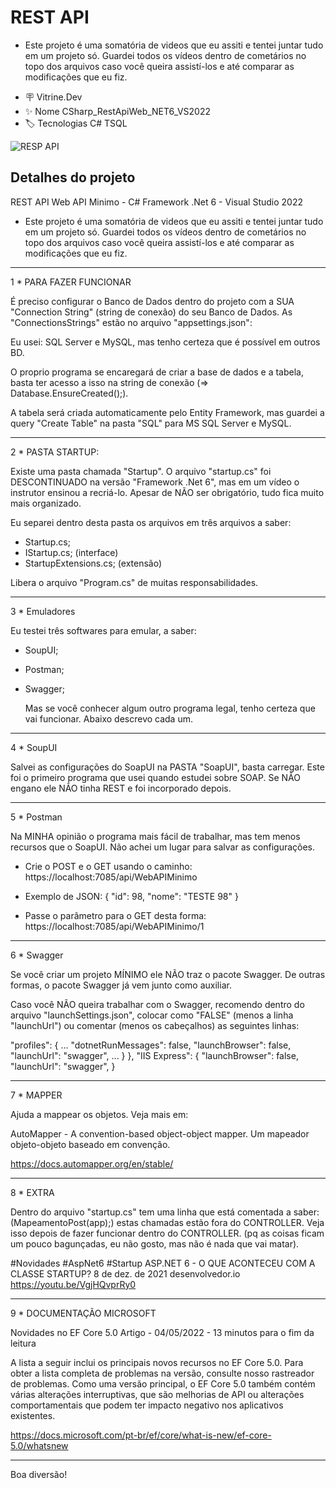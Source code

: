 <h1 align="left">REST API</h1>

- Este projeto é uma somatória de videos que eu assiti e tentei juntar tudo em
um projeto só. Guardei todos os vídeos dentro de cometários no topo dos arquivos
caso você queira assistí-los e até comparar as modificações que eu fiz.

<ul>
  <li>🪧 Vitrine.Dev</li>
  <li>✨ Nome	CSharp_RestApiWeb_NET6_VS2022</li>
  <li>🏷️ Tecnologias	C# TSQL</li>
</ul>

<img src="https://user-images.githubusercontent.com/24603753/197006949-f14f9770-e614-42f9-8371-3ed105d32d3a.png#vitrinedev" alt="RESP API" />

<h2 align="left">Detalhes do projeto</h2>

REST API
Web API Minimo - C# Framework .Net 6 - Visual Studio 2022

- Este projeto é uma somatória de videos que eu assiti e tentei juntar tudo em
um projeto só. Guardei todos os vídeos dentro de cometários no topo dos arquivos
caso você queira assistí-los e até comparar as modificações que eu fiz.

------------------------
1 * PARA FAZER FUNCIONAR

  É preciso configurar o Banco de Dados dentro do projeto com a SUA "Connection 
String" (string de conexão) do seu Banco de Dados.
  As "ConnectionsStrings" estão no arquivo "appsettings.json":

  Eu usei: SQL Server e MySQL, mas tenho certeza que é possível em outros BD.

  O proprio programa se encaregará de criar a base de dados e a tabela, basta 
ter acesso a isso na string de conexão (=> Database.EnsureCreated();).

  A tabela será criada automaticamente pelo Entity Framework, mas guardei a
query "Create Table" na pasta "SQL" para MS SQL Server e MySQL.

------------------------
2 * PASTA STARTUP: 

   Existe uma pasta chamada "Startup". O arquivo "startup.cs" foi DESCONTINUADO 
na versão "Framework .Net 6", mas em um vídeo o instrutor ensinou a recriá-lo. 
Apesar de NÃO ser obrigatório, tudo fica muito mais organizado.

   Eu separei dentro desta pasta os arquivos em três arquivos a saber:

   - Startup.cs;
   - IStartup.cs; (interface)
   - StartupExtensions.cs; (extensão)

   Libera o arquivo "Program.cs" de muitas responsabilidades.

------------------------
3 * Emuladores

   Eu testei três softwares para emular, a saber:

- SoupUI; 
- Postman; 
- Swagger; 

   Mas se você conhecer algum outro programa legal, tenho certeza que vai 
funcionar. Abaixo descrevo cada um.

------------------------
4 * SoupUI

  Salvei as configurações do SoapUI na PASTA "SoapUI", basta carregar.
  Este foi o primeiro programa que usei quando estudei sobre SOAP. Se NÃO
engano ele NÃO tinha REST e foi incorporado depois.

------------------------
5 * Postman

  Na MINHA opinião o programa mais fácil de trabalhar, mas tem menos recursos
que o SoapUI. Não achei um lugar para salvar as configurações.

  - Crie o POST e o GET usando o caminho: 
https://localhost:7085/api/WebAPIMinimo

  - Exemplo de JSON:
{
"id": 98,
"nome": "TESTE 98"
}

  - Passe o parâmetro para o GET desta forma: 
https://localhost:7085/api/WebAPIMinimo/1

------------------------
6 * Swagger

   Se você criar um projeto MÍNIMO ele NÃO traz o pacote Swagger. De outras 
formas, o pacote Swagger já vem junto como auxiliar.

   Caso você NÃO queira trabalhar com o Swagger, recomendo dentro do arquivo
"launchSettings.json", colocar como "FALSE" (menos a linha "launchUrl") ou 
comentar (menos os cabeçalhos) as seguintes linhas:

"profiles": {
   ...
   "dotnetRunMessages": false,
   "launchBrowser": false,
   "launchUrl": "swagger",
   ...
   }
},
"IIS Express": {
   "launchBrowser": false,
   "launchUrl": "swagger",
}

------------------------
7 * MAPPER

Ajuda a mappear os objetos. Veja mais em:

AutoMapper - A convention-based object-object mapper.
Um mapeador objeto-objeto baseado em convenção.

https://docs.automapper.org/en/stable/

------------------------
8 * EXTRA

  Dentro do arquivo "startup.cs" tem uma linha que está comentada a saber:
(MapeamentoPost(app);) estas chamadas estão fora do CONTROLLER. Veja isso depois
de fazer funcionar dentro do CONTROLLER. (pq as coisas ficam um pouco bagunçadas,
eu não gosto, mas não é nada que vai matar).

#Novidades #AspNet6 #Startup
ASP.NET 6 - O QUE ACONTECEU COM A CLASSE STARTUP?
8 de dez. de 2021
desenvolvedor.io
https://youtu.be/VgjHQvprRy0

------------------------ 
9 * DOCUMENTAÇÃO MICROSOFT

Novidades no EF Core 5.0
Artigo - 04/05/2022 - 13 minutos para o fim da leitura

A lista a seguir inclui os principais novos recursos no EF Core 5.0. Para obter a lista completa de problemas na versão, consulte nosso rastreador de problemas.
Como uma versão principal, o EF Core 5.0 também contém várias alterações interruptivas, que são melhorias de API ou alterações comportamentais que podem ter impacto negativo nos aplicativos existentes.

https://docs.microsoft.com/pt-br/ef/core/what-is-new/ef-core-5.0/whatsnew

------------------------ 

Boa diversão!
